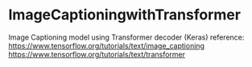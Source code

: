 # ImageCaptioningwithTransformer
Image Captioning model using Transformer decoder (Keras)
reference: 
  https://www.tensorflow.org/tutorials/text/image_captioning
  https://www.tensorflow.org/tutorials/text/transformer
